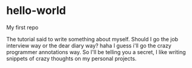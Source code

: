 # hello-world
My first repo


The tutorial said to write something about myself. Should I go the job interview way or the dear diary way? haha I guess i'll go the crazy programmer annotations way. So I'll be telling you a secret, I like writing snippets of crazy thoughts on my personal projects. 

